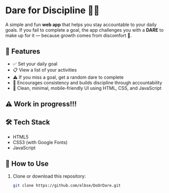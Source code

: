 # Dare for Discipline 🧠🔥

A simple and fun **web app** that helps you stay accountable to your daily goals. If you fail to complete a goal, the app challenges you with a **DARE** to make up for it — because growth comes from discomfort 💪.

## 🚀 Features

- ✅ Set your daily goal
- 📋 View a list of your activities
- ⚠️ If you miss a goal, get a random dare to complete
- 🔁 Encourages consistency and builds discipline through accountability
- 💅 Clean, minimal, mobile-friendly UI using HTML, CSS, and JavaScript

## ⚠️ Work in progress!!!

## 🛠️ Tech Stack

- HTML5
- CSS3 (with Google Fonts)
- JavaScript

## 📂 How to Use

1. Clone or download this repository:
   ```bash
   git clone https://github.com/elbse/DoOrDare.git
